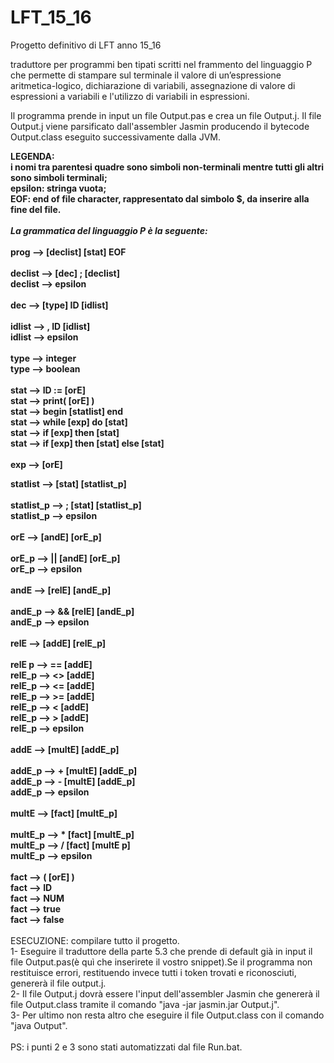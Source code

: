 # LFT_15_16
Progetto definitivo di LFT anno 15_16

traduttore per programmi ben tipati scritti nel frammento del linguaggio P che permette di stampare sul terminale 
il valore di un’espressione aritmetica-logico, dichiarazione di variabili, assegnazione di valore di espressioni a variabili e l'utilizzo
di variabili in espressioni.

Il programma prende in input un file Output.pas e crea un file Output.j.
Il file Output.j viene parsificato dall'assembler Jasmin producendo il bytecode Output.class eseguito successivamente dalla JVM.

**LEGENDA:**<br/>
**i nomi tra parentesi quadre sono simboli non-terminali mentre tutti gli altri sono simboli terminali;**<br/>
**epsilon: stringa vuota;**<br/>
**EOF: end of file character, rappresentato dal simbolo $, da inserire alla fine del file.**<br/>
<br/>
***La grammatica del linguaggio P è la seguente:***<br/>
<br/>
**prog --> [declist] [stat] EOF**<br/>
<br/>
**declist --> [dec] ; [declist]**<br/>
**declist --> epsilon**<br/>
<br/>
**dec --> [type] ID [idlist]**<br/>
<br/>
**idlist --> , ID [idlist]**<br/>
**idlist --> epsilon**<br/>
<br/>
**type --> integer**<br/>
**type --> boolean**<br/>
<br/>
**stat --> ID := [orE]**<br/>
**stat --> print( [orE] )**<br/>
**stat --> begin [statlist] end**<br/>
**stat --> while [exp] do [stat]**<br/>
**stat --> if [exp] then [stat]**<br/>
**stat --> if [exp] then [stat] else [stat]**<br/>
<br/>
**exp --> [orE]**<br/>

**statlist --> [stat] [statlist_p]**<br/>
 <br/>
**statlist_p --> ; [stat] [statlist_p]**<br/>
**statlist_p --> epsilon**<br/>
 <br/>
**orE --> [andE] [orE_p]**<br/>
<br/>
**orE_p --> || [andE] [orE_p]**<br/>
**orE_p --> epsilon**<br/>
<br/>
**andE --> [relE] [andE_p]**<br/>
<br/>
**andE_p --> && [relE] [andE_p]**<br/>
**andE_p --> epsilon**<br/>
<br/>
**relE  --> [addE] [relE_p]**<br/>
<br/>
**relE p --> == [addE]**<br/>
**relE_p --> <> [addE]**<br/>
**relE_p --> <= [addE]**<br/>
**relE_p --> >= [addE]**<br/>
**relE_p --> < [addE]**<br/>
**relE_p --> > [addE]**<br/>
**relE_p --> epsilon**<br/>
<br/>
**addE --> [multE] [addE_p]**<br/>
<br/>
**addE_p --> + [multE] [addE_p]**<br/>
**addE_p --> - [multE] [addE_p]**<br/>
**addE_p --> epsilon**<br/>
<br/>
**multE --> [fact] [multE_p]**<br/>
<br/>
**multE_p --> * [fact] [multE_p]**<br/>
**multE_p --> / [fact] [multE p]**<br/>
**multE_p --> epsilon**<br/>
<br/>
**fact --> ( [orE] )**<br/>
**fact --> ID**<br/>
**fact --> NUM**<br/>
**fact --> true**<br/>
**fact --> false**<br/>
<br/>
ESECUZIONE: compilare tutto il progetto.<br/>
1- Eseguire il traduttore della parte 5.3 che prende di default già in input il file Output.pas(è quì che inserirete il vostro snippet).Se il programma non restituisce errori, restituendo invece tutti i token trovati e riconosciuti, genererà il file output.j.<br/>
2- Il file Output.j dovrà essere l'input dell'assembler Jasmin che genererà il file Output.class tramite il comando "java -jar jasmin.jar Output.j".<br/>
3- Per ultimo non resta altro che eseguire il file Output.class con il comando "java Output".<br/>
<br/>
PS: i punti 2 e 3 sono stati automatizzati dal file Run.bat.



